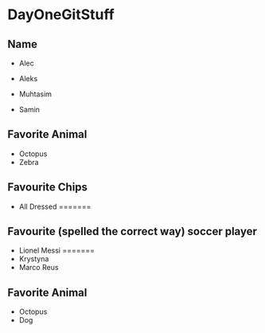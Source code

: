 # DayOneGitStuff

## Name
- Alec
- Aleks
- Muhtasim

- Samin 

## Favorite Animal
- Octopus
- Zebra

## Favourite Chips
- All Dressed
=======
## Favourite (spelled the correct way) soccer player
- Lionel Messi
=======
- Krystyna
- Marco Reus

## Favorite Animal
- Octopus
- Dog
